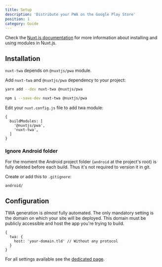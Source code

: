 ```yaml
---
title: Setup
description: 'Distribute your PWA on the Google Play Store'
position: 1
category: Guide
---
```


Check the [Nuxt.js documentation](https://nuxtjs.org/api/configuration-modules#the-modules-property) for more information about installing and using modules in Nuxt.js.

## Installation

`nuxt-twa` depends on `@nuxtjs/pwa` module.

Add `nuxt-twa` and `@nuxtjs/pwa` dependency to your project:

<code-group>
  <code-block label="Yarn" active>

  ```bash
  yarn add --dev nuxt-twa @nuxtjs/pwa
  ```

  </code-block>
  <code-block label="NPM">

  ```bash
  npm i --save-dev nuxt-twa @nuxtjs/pwa
  ```

  </code-block>
</code-group>

Edit your `nuxt.config.js` file to add twa module:

```js{}[nuxt.config.js]
{
  buildModules: [
    '@nuxtjs/pwa',
    'nuxt-twa',
  ]
}
```

### Ignore Android folder

For the moment the Android project folder (`android` at the project's root) is fully deleted before each build.
Thus it's not required to version it in git.

Create or add this to `.gitignore`:

```{}[.gitignore]
android/
```

## Configuration

TWA generation is *almost* fully automated. The only mandatory setting is the domain on which your site will be deployed. This domain must be publicly accessible and host the app you're trying to build.

```js{}[nuxt.config.js]
{
  twa: {
    host: 'your-domain.tld' // Without any protocol
  }
}
```

For all settings available see the [dedicated page](/configuration).
